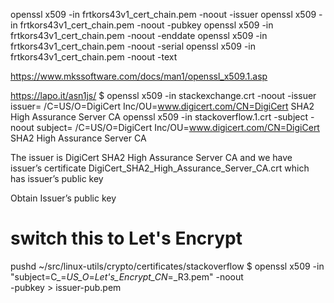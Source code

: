 openssl x509 -in frtkors43v1_cert_chain.pem -noout -issuer
openssl x509 -in frtkors43v1_cert_chain.pem -noout -pubkey
openssl x509 -in frtkors43v1_cert_chain.pem -noout -enddate
openssl x509 -in frtkors43v1_cert_chain.pem -noout -serial
openssl x509 -in frtkors43v1_cert_chain.pem -noout -text

https://www.mkssoftware.com/docs/man1/openssl_x509.1.asp

https://lapo.it/asn1js/
$ openssl x509 -in stackexchange.crt -noout -issuer
issuer= /C=US/O=DigiCert Inc/OU=www.digicert.com/CN=DigiCert SHA2 High Assurance Server CA
openssl x509 -in stackoverflow.1.crt -subject -noout
subject= /C=US/O=DigiCert Inc/OU=www.digicert.com/CN=DigiCert SHA2 High Assurance Server CA

The issuer is DigiCert SHA2 High Assurance Server CA and we have issuer’s certificate DigiCert_SHA2_High_Assurance_Server_CA.crt which has issuer’s public key

Obtain Issuer’s public key
# switch this to Let's Encrypt
pushd ~/src/linux-utils/crypto/certificates/stackoverflow
$ openssl x509 -in "subject=C_=_US_O_=_Let's_Encrypt_CN_=_R3.pem" -noout \
  -pubkey > issuer-pub.pem
